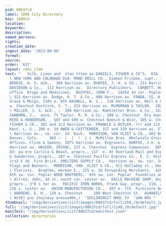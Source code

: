 ```yaml
---
pid: 00637cd
label: 1880 City Directory
key: 1880cd
location: 
keywords: 
description: 
named_persons: 
rights: 
creation_date: 
ingest_date: '2023-08-09'
format: 
source: 
order: '637'
layout: cmhc_item
text: "   Silk, Linen and  stun tttee ax DANIELS, FISHER & CO’S.  DIA  ‘Diamond Drill.
  \ NEW YORK AND COLORADO DIA- MOND DRILL CO., Gideon Frisbee, supt., 114 w. 6th     Diamonds.
  BRODIE, H. S. &CO.,  309 Harrison av. DURFEE, J. H. & CO., 21x Harrison av. HATCH,
  DAVIDSON & Co.,  112 Harrison av.  Directory Publishers.  CORBETT, HOYE & CO., Democrat
  office  Drugs and Medicines.  BUCHTEL, JOHN F.,  14254 3d cor. Poplar CURTIS & MORRISON,
  \ 521 Harrison av. Dodge, H. T. & Co., 408 Harrison av. FONDA, CG. H.,  134 e. Chestnut
  Grace & Meigs, 210% e. 6th HASWELL, W. S.,  116 Harrison av. Heil & Hoelke, 103
  w. Chestnut Kostitch, S. T., 215 Harrison av. McMORRAN & TAYLOR,  202 Harrison av.
  \ MILLER, J. S. &CO., ;  308 Harrison av. Ramstetter Bros. & Co., 322 Harrison av.
  SANBORN, J.,  aore. 7t Taylor, R. R. & Co., 209 w. Chestnut  Dry Goods.  BICKFORD,
  REED & HENDERSON, _ §07 and 509 w. Chestnut Boesch & Wist, 105 w. Chestnut DANIELS,
  FISHER & CO., 301 and 3c3 Harrison av. FRANKLE & BUTLER, rrr and 113 e. Chestnut
  Kent, L. G., 200 e. 3d OWEN & CHITTENDEN, 317 and 319 Harrison av. STROUSSE, SAMUEL,
  \ Harrison av., se. cor. 2d  Duck.  MORRISON, VAN VLIET & CO., 402 Holladay st.,
  Denver, Colo.     403 —  |  |  !  i i  McMillen Bros. Wholesale Grocers,  FOR  Employment
  Offices. Cline & Sweeny, 107% Harrison av. Engravers. DURFEE, J.H. & CO.,  21x11
  Harrison av. HAUSER, IRVINC, 137 e. Chestnut  Express Companies.  DENVER AND LEADVILLE
  EX- pa ere Carlile & Beach, proprs., 117  e. 4t Overland Mail and Express Co., Barlow
  & Sanderson, proprs., 207 w. Chestnut Pacific Express Co., E. C. Richards, agt.,
  1rz2 € 3d  Fire Brick. SMELTERS SUPPLY CO.,  Harrison av. nw. cor. 2d st. south
  Flags and Banners.  MORRISON, VAN _VLIET & CO., 4(2 Holladay st., Denver, Colo.
  \ Florists.  Bradtke, Herman E., 215 w. 3d Forwarding Merchants.  AINSLIE, W. D.,
  6th sw. cor. Poplar WOOD BROTHERS,  6th sw. cor. Poplar  Foundries and Machine Shops.
  \ Alfred, John, 3d st. south cor. Leiter av.  EACLE MACHINE SHOP, Engelbach & Co.,
  proprs., 3°8 s ter av.  PACIFIC IRON WORKS, Frank Gay, propr., 210, 212, 214 and
  216 s. Leiter av.  UNION MANUFACTURING CO.,. 207 e. 7th  Furniture Dealers.  Lei-
  \ ANDREWS, E. H., 129 e. Chestnut     109 West Chestnut St.  AUANOILVLS UNV SIO0E
  \ WiVE] pus Jnujseuy a«asua40e,)  ‘SUCLONINGIT NHOL IV  ‘aAW WOS "
thumbnail: "/img/derivatives/iiif/images/00637cd/full/250,/0/default.jpg"
full: "/img/derivatives/iiif/images/00637cd/full/1140,/0/default.jpg"
manifest: "/img/derivatives/iiif/00637cd/manifest.json"
collection: directories
---
```

